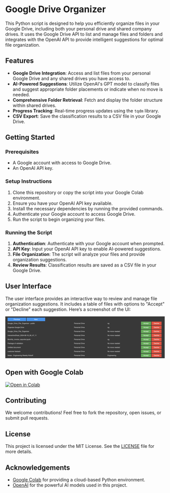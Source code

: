 # Google Drive Organizer

This Python script is designed to help you efficiently organize files in your Google Drive, including both your personal drive and shared company drives. It uses the Google Drive API to list and manage files and folders and integrates with the OpenAI API to provide intelligent suggestions for optimal file organization.

## Features

- **Google Drive Integration**: Access and list files from your personal Google Drive and any shared drives you have access to.
- **AI-Powered Suggestions**: Utilize OpenAI's GPT model to classify files and suggest appropriate folder placements or indicate when no move is needed.
- **Comprehensive Folder Retrieval**: Fetch and display the folder structure within shared drives.
- **Progress Tracking**: Real-time progress updates using the `tqdm` library.
- **CSV Export**: Save the classification results to a CSV file in your Google Drive.

## Getting Started

### Prerequisites

- A Google account with access to Google Drive.
- An OpenAI API key.

### Setup Instructions

1. Clone this repository or copy the script into your Google Colab environment.
2. Ensure you have your OpenAI API key available.
3. Install the necessary dependencies by running the provided commands.
4. Authenticate your Google account to access Google Drive.
5. Run the script to begin organizing your files.

### Running the Script

1. **Authentication**: Authenticate with your Google account when prompted.
2. **API Key**: Input your OpenAI API key to enable AI-powered suggestions.
3. **File Organization**: The script will analyze your files and provide organization suggestions.
4. **Review Results**: Classification results are saved as a CSV file in your Google Drive.

## User Interface

The user interface provides an interactive way to review and manage file organization suggestions. It includes a table of files with options to "Accept" or "Decline" each suggestion. Here’s a screenshot of the UI:

![Accept/Decline UI](https://github.com/TensorOpsAI/DriveAIOrganizer/blob/main/resources/Accept%20decline.png)

## Open with Google Colab

[![Open in Colab](https://colab.research.google.com/assets/colab-badge.svg)](https://colab.research.google.com/github/TensorOpsAI/DriveAIOrganizer/blob/main/Google_Drive_File_Organizer.ipynb)

## Contributing

We welcome contributions! Feel free to fork the repository, open issues, or submit pull requests.

## License

This project is licensed under the MIT License. See the [LICENSE](LICENSE) file for more details.

## Acknowledgements

- [Google Colab](https://colab.research.google.com/) for providing a cloud-based Python environment.
- [OpenAI](https://openai.com/) for the powerful AI models used in this project.

